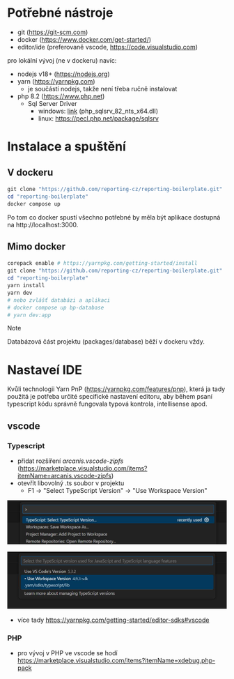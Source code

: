 # Potřebné nástroje
- git (https://git-scm.com)
- docker (https://www.docker.com/get-started/)
- editor/ide (preferovaně vscode, https://code.visualstudio.com)

pro lokální vývoj (ne v dockeru) navíc:
- nodejs v18+ (https://nodejs.org)
- yarn (https://yarnpkg.com)
	- je součástí nodejs, takže není třeba ručně instalovat
- php 8.2 (https://www.php.net)
	- Sql Server Driver
		- windows: [link](https://learn.microsoft.com/en-us/sql/connect/php/download-drivers-php-sql-server?view=sql-server-ver16#download) (php_sqlsrv_82_nts_x64.dll)
		- linux: https://pecl.php.net/package/sqlsrv

# Instalace a spuštění

## V dockeru
```powershell
git clone "https://github.com/reporting-cz/reporting-boilerplate.git"
cd "reporting-boilerplate"
docker compose up
```

Po tom co docker spustí všechno potřebné by měla být aplikace dostupná na http://localhost:3000.


## Mimo docker
```powershell
corepack enable # https://yarnpkg.com/getting-started/install
git clone "https://github.com/reporting-cz/reporting-boilerplate.git"
cd "reporting-boilerplate"
yarn install
yarn dev
# nebo zvlášť databázi a aplikaci
# docker compose up bp-database
# yarn dev:app
```

> [!NOTE]
> Databázová část projektu (packages/database) běží v dockeru vždy.

# Nastaveí IDE

Kvůli technologii Yarn PnP (https://yarnpkg.com/features/pnp), která ja tady použitá je potřeba určité specifické nastavení editoru, aby během psaní typescript kódu správně fungovala typová kontrola, intellisense apod.

## vscode
### Typescript
- přidat rozšíření *arcanis.vscode-zipfs* (https://marketplace.visualstudio.com/items?itemName=arcanis.vscode-zipfs)
- otevřít libovolný .ts soubor v projektu
	- F1 -> "Select TypeScript Version" -> "Use Workspace Version"

![Select TypeScript Version](assets/vscode_ts_1.jpg)

![Use Workspace Version](assets/vscode_ts_2.jpg)


- více tady https://yarnpkg.com/getting-started/editor-sdks#vscode


### PHP
- pro vývoj v PHP ve vscode se hodí https://marketplace.visualstudio.com/items?itemName=xdebug.php-pack

